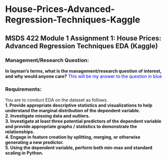 # House-Prices-Advanced-Regression-Techniques-Kaggle
## MSDS 422 Module 1 Assignment 1: House Prices: Advanced Regression Techniques EDA (Kaggle) 
### Management/Research Question:
**In layman’s terms, what is the management/research question of interest, and why would anyone care?**
<span style="color:blue">This will be my answer to the question in blue</span>
### Requirements:
You are to conduct EDA on the dataset as follows. <br>
**1. Provide appropriate descriptive statistics and visualizations to help understand the marginal distribution of the dependent variable.**<br>
**2. Investigate missing data and outliers.**<br>
**3. Investigate at least three potential predictors of the dependent variable and provide appropriate graphs / statistics to demonstrate the relationships.**<br>
**4. Engage in feature creation by splitting, merging, or otherwise generating a new predictor.**<br>
**5. Using the dependent variable, perform both min-max and standard scaling in Python.**<br>


